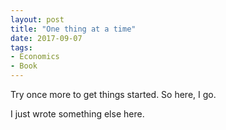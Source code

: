 ```yaml
---
layout: post
title: "One thing at a time"
date: 2017-09-07
tags: 
- Economics
- Book
---
```


Try once more to get things started. So here, I go. 

I just wrote something else here.  